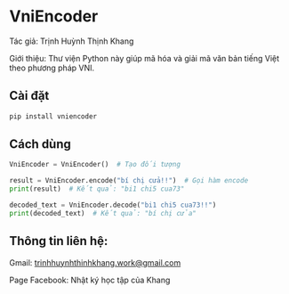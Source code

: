# VniEncoder

Tác giả: Trịnh Huỳnh Thịnh Khang

Giới thiệu: Thư viện Python này giúp mã hóa và giải mã văn bản tiếng Việt theo phương pháp VNI.

## Cài đặt

```bash
pip install vniencoder
```

## Cách dùng

```python
VniEncoder = VniEncoder()  # Tạo đối tượng

result = VniEncoder.encode("bí chị cửa!!")  # Gọi hàm encode
print(result)  # Kết quả: "bi1 chi5 cua73"

decoded_text = VniEncoder.decode("bi1 chi5 cua73!!")
print(decoded_text)  # Kết quả: "bí chị cửa"
```

## Thông tin liên hệ:

Gmail: trinhhuynhthinhkhang.work@gmail.com

Page Facebook: Nhật ký học tập của Khang 